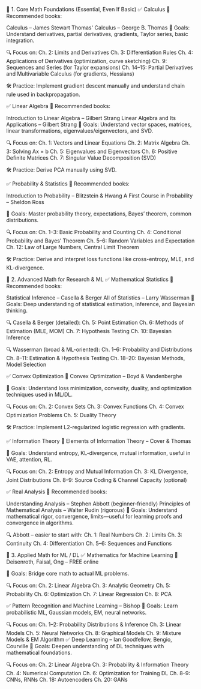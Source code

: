 🧮 1. Core Math Foundations (Essential, Even If Basic)
✅ Calculus
📘 Recommended books:

Calculus – James Stewart
Thomas' Calculus – George B. Thomas
🎯 Goals: Understand derivatives, partial derivatives, gradients, Taylor series, basic integration.

🔍 Focus on:
Ch. 2: Limits and Derivatives
Ch. 3: Differentiation Rules
Ch. 4: Applications of Derivatives (optimization, curve sketching)
Ch. 9: Sequences and Series (for Taylor expansions)
Ch. 14–15: Partial Derivatives and Multivariable Calculus (for gradients, Hessians)

🛠 Practice: Implement gradient descent manually and understand chain rule used in backpropagation.

✅ Linear Algebra
📗 Recommended books:

Introduction to Linear Algebra – Gilbert Strang
Linear Algebra and Its Applications – Gilbert Strang
🎯 Goals: Understand vector spaces, matrices, linear transformations, eigenvalues/eigenvectors, and SVD.

🔍 Focus on:
Ch. 1: Vectors and Linear Equations
Ch. 2: Matrix Algebra
Ch. 3: Solving Ax = b
Ch. 5: Eigenvalues and Eigenvectors
Ch. 6: Positive Definite Matrices
Ch. 7: Singular Value Decomposition (SVD)

🛠 Practice: Derive PCA manually using SVD.

✅ Probability & Statistics
📘 Recommended books:

Introduction to Probability – Blitzstein & Hwang
A First Course in Probability – Sheldon Ross

🎯 Goals: Master probability theory, expectations, Bayes’ theorem, common distributions.

🔍 Focus on:
Ch. 1–3: Basic Probability and Counting
Ch. 4: Conditional Probability and Bayes’ Theorem
Ch. 5–6: Random Variables and Expectation
Ch. 12: Law of Large Numbers, Central Limit Theorem

🛠 Practice: Derive and interpret loss functions like cross-entropy, MLE, and KL-divergence.

🧠 2. Advanced Math for Research & ML
✅ Mathematical Statistics
📘 Recommended books:

Statistical Inference – Casella & Berger
All of Statistics – Larry Wasserman
🎯 Goals: Deep understanding of statistical estimation, inference, and Bayesian thinking.

🔍 Casella & Berger (detailed):
Ch. 5: Point Estimation
Ch. 6: Methods of Estimation (MLE, MOM)
Ch. 7: Hypothesis Testing
Ch. 10: Bayesian Inference

🔍 Wasserman (broad & ML-oriented):
Ch. 1–6: Probability and Distributions
Ch. 8–11: Estimation & Hypothesis Testing
Ch. 18–20: Bayesian Methods, Model Selection

✅ Convex Optimization
📗 Convex Optimization – Boyd & Vandenberghe

🎯 Goals: Understand loss minimization, convexity, duality, and optimization techniques used in ML/DL.

🔍 Focus on:
Ch. 2: Convex Sets
Ch. 3: Convex Functions
Ch. 4: Convex Optimization Problems
Ch. 5: Duality Theory

🛠 Practice: Implement L2-regularized logistic regression with gradients.

✅ Information Theory
📘 Elements of Information Theory – Cover & Thomas

🎯 Goals: Understand entropy, KL-divergence, mutual information, useful in VAE, attention, RL.

🔍 Focus on:
Ch. 2: Entropy and Mutual Information
Ch. 3: KL Divergence, Joint Distributions
Ch. 8–9: Source Coding & Channel Capacity (optional)

✅ Real Analysis
📙 Recommended books:

Understanding Analysis – Stephen Abbott (beginner-friendly)
Principles of Mathematical Analysis – Walter Rudin (rigorous)
🎯 Goals: Understand mathematical rigor, convergence, limits—useful for learning proofs and convergence in algorithms.

🔍 Abbott – easier to start with:
Ch. 1: Real Numbers
Ch. 2: Limits
Ch. 3: Continuity
Ch. 4: Differentiation
Ch. 5–6: Sequences and Functions

🤖 3. Applied Math for ML / DL
✅ Mathematics for Machine Learning
📘 Deisenroth, Faisal, Ong – FREE online

🎯 Goals: Bridge core math to actual ML problems.

🔍 Focus on:
Ch. 2: Linear Algebra
Ch. 3: Analytic Geometry
Ch. 5: Probability
Ch. 6: Optimization
Ch. 7: Linear Regression
Ch. 8: PCA

✅ Pattern Recognition and Machine Learning – Bishop
🎯 Goals: Learn probabilistic ML, Gaussian models, EM, neural networks.

🔍 Focus on:
Ch. 1–2: Probability Distributions & Inference
Ch. 3: Linear Models
Ch. 5: Neural Networks
Ch. 8: Graphical Models
Ch. 9: Mixture Models & EM Algorithm
✅ Deep Learning – Ian Goodfellow, Bengio, Courville
🎯 Goals: Deepen understanding of DL techniques with mathematical foundations.

🔍 Focus on:
Ch. 2: Linear Algebra
Ch. 3: Probability & Information Theory
Ch. 4: Numerical Computation
Ch. 6: Optimization for Training DL
Ch. 8–9: CNNs, RNNs
Ch. 18: Autoencoders
Ch. 20: GANs